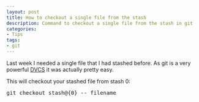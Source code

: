 ```yaml
---
layout: post
title: How to checkout a single file from the stash
description: Command to checkout a single file from the stash in git
categories:
- Tips
tags:
- git
---
```

Last week I needed a single file that I had stashed before. As git is a very powerful <a href="http://en.wikipedia.org/wiki/Distributed_revision_control" title="DVCS" target="_blank">DVCS</a> it was actually pretty easy.

This will checkout your stashed file from stash 0:


<pre>git checkout stash@{0} -- filename</pre>